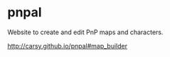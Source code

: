 pnpal
=====

Website to create and edit PnP maps and characters.

http://carsy.github.io/pnpal#map_builder
